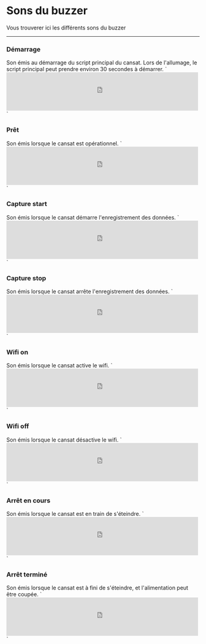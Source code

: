# Sons du buzzer
Vous trouverer ici les différents sons du buzzer

---
### Démarrage
Son émis au démarrage du script principal du cansat. Lors de l'allumage, le script principal peut prendre environ 30 secondes à démarrer.
`<iframe  
frameborder="0"  
width="500"  
height="100"  
src="https://drive.google.com/file/d/1iy1vgZ7P-bPPQipgZ8d3p3D13_-pmpQQ/preview">  
</iframe>`

### Prêt
Son émis lorsque le cansat est opérationnel.
`<iframe  
frameborder="0"  
width="500"  
height="100"  
src="https://drive.google.com/file/d/1yKb3mWviapVqe4Kp4AlLyFaBSylXMELG/preview">  
</iframe>`

### Capture start
Son émis lorsque le cansat démarre l'enregistrement des données.
`<iframe  
frameborder="0"  
width="500"  
height="100"  
src="https://drive.google.com/file/d/1D7a8DSM4Ipj3OwWY84JFepnxoNKwAQT_/preview">  
</iframe>`

### Capture stop
Son émis lorsque le cansat arrête l'enregistrement des données.
`<iframe  
frameborder="0"  
width="500"  
height="100"  
src="https://drive.google.com/file/d/1N2uX7tIxzBScfypu9Iu8OIu42FiV9p34/preview">  
</iframe>`


### Wifi on
Son émis lorsque le cansat active le wifi.
`<iframe  
frameborder="0"  
width="500"  
height="100"  
src="https://drive.google.com/file/d/1Q5njMq9n41BkL63v4yXDiGZqVV69EG8g/preview">  
</iframe>`


### Wifi off
Son émis lorsque le cansat désactive le wifi.
`<iframe  
frameborder="0"  
width="500"  
height="100"  
src="https://drive.google.com/file/d/1n8iFpv_9CIR6ibrrlKijoQ3p5fNwEOzc/preview">  
</iframe>`

### Arrêt en cours
Son émis lorsque le cansat est en train de s'éteindre.
`<iframe  
frameborder="0"  
width="500"  
height="100"  
src="https://drive.google.com/file/d/1nsYGsms0es7ncRvtI2GO4Qq5TFYrTs82/preview">  
</iframe>`

### Arrêt terminé
Son émis lorsque le cansat est à fini de s'éteindre, et l'alimentation peut être coupée.
`<iframe  
frameborder="0"  
width="500"  
height="100"  
src="https://drive.google.com/file/d/10VyxvyFsvhU8P51WITriPQF0UsjBpF-X/preview">  
</iframe>`

